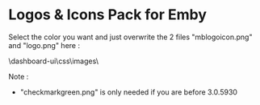 # Logos & Icons Pack for Emby

Select the color you want and just overwrite the 2 files "mblogoicon.png" and "logo.png" here :

\dashboard-ui\css\images\

Note : 
* "checkmarkgreen.png" is only needed if you are before 3.0.5930
